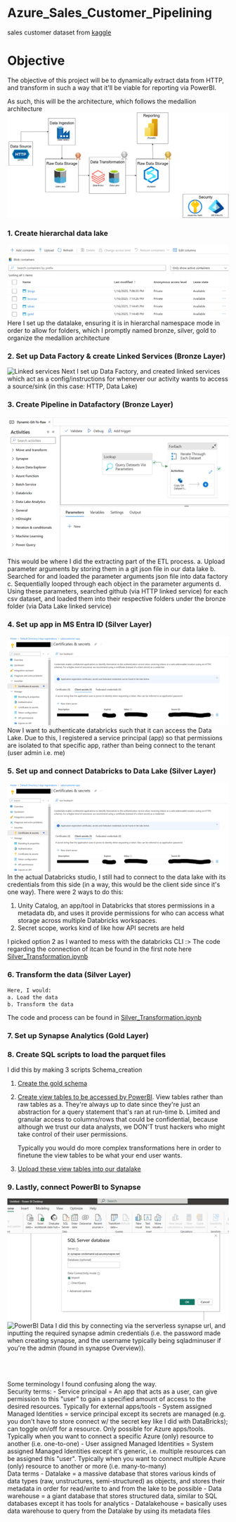 # Azure_Sales_Customer_Pipelining

sales customer dataset from [kaggle](https://www.kaggle.com/datasets/ukveteran/adventure-works)

# Objective
The objective of this project will be to dynamically extract data from HTTP, and transform in such a way that it'll be viable for reporting via PowerBI.

As such, this will be the architecture, which follows the medallion architecture
![Data Pipeline Architecture](/Architecture.png?raw=true)




### 1. Create hierarchal data lake
![Datalake containers](/Steps/1_Hierarchal_data_lake.png?raw=true)
    Here I set up the datalake, ensuring it is in hierarchal namespace mode in order to allow for folders, which I promptly named bronze, silver, gold to organize the medallion architecture

### 2. Set up Data Factory & create Linked Services (Bronze Layer)
![Linked services](/Steps/2_Linked_Services.png.png?raw=true)
Next I set up Data Factory, and created linked services which act as a config/instructions for whenever our activity wants to access a source/sink (in this case: HTTP, Data Lake)

### 3. Create Pipeline in Datafactory (Bronze Layer)
![Linked services](/Steps/3_Pipeline.png?raw=true)
This would be where I did the extracting part of the ETL process.
    a. Upload parameter arguments by storing them in a git json file in our data lake
    b. Searched for and loaded the parameter arguments json file into data factory
    c. Sequentially looped through each object in the parameter arguments
    d. Using these parameters, searched github (via HTTP linked service) for each csv dataset, and loaded them into their respective folders under the bronze folder (via Data Lake linked service)


### 4. Set up app in MS Entra ID (Silver Layer)
![App registration](/Steps/4_App_registration.png?raw=true)
Now I want to authenticate databricks such that it can access the Data Lake. 
Due to this, I registered a service principal (app) so that permissions are isolated to that specific app, rather than being connect to the tenant (user admin i.e. me)


### 5. Set up and connect Databricks to Data Lake (Silver Layer)
![Data Bricks CLI](/Steps/4_App_registration.png?raw=true)
In the actual Databricks studio, I still had to connect to the data lake with its credentials from this side (in a way, this would be the client side since it's one way). 
There were 2 ways to do this:
1. Unity Catalog, an app/tool in Databricks that stores permissions in a metadata db, and uses it provide permissions for who can access what storage across multiple Databricks workspaces.
2. Secret scope, works kind of like how API secrets are held

I picked option 2 as I wanted to mess with the databricks CLI :>
The code regarding the connection of itcan be found in the first note here [Silver_Transformation.ipynb](Silver_Transformation.ipynb)


### 6. Transform the data (Silver Layer)
    Here, I would:
    a. Load the data
    b. Transform the data

The code and process can be found in [Silver_Transformation.ipynb](Silver_Transformation.ipynb)

### 7. Set up Synapse Analytics (Gold Layer)


### 8. Create SQL scripts to load the parquet files
I did this by making 3 scripts
Schema_creation
1. [Create the gold schema](/SQL_Scripts/Schema_creation.sql)

2. [Create view tables to be accessed by PowerBI](/SQL_Scripts/View_creation.sql). View tables rather than raw tables as
    a. They're always up to date since they're just an abstraction for a query statement that's ran at run-time
    b. Limited and granular access to columns/rows that could be confidential, because although we trust our data analysts, we DON'T trust hackers who might take control of their user permissions.

    Typically you would do more complex transformations here in order to finetune the view tables to be what your end user wants.

3. [Upload these view tables into our datalake](/SQL_Scripts/External_Table_Creation.sql)


### 9. Lastly, connect PowerBI to Synapse
![PowerBI Connection](/Steps/9_PowerBI_connection.png?raw=true)
![PowerBI Data](/Steps/9_PowerBI_data.png.png?raw=true)
    I did this by connecting via the serverless synapse url, and inputting the required synapse admin credentials (i.e. the password made when creating synapse, and the username typically being sqladminuser if you're the admin (found in synapse Overview)).


<br><br><br>
Some terminology I found confusing along the way.
<br>
Security terms:
    - Service principal = An app that acts as a user, can give permission to this "user" to gain a specified amount of access to the desired resources. Typically for external apps/tools
    - System assigned Managed Identities = service principal except its secrets are managed (e.g. you don't have to store connect w/ the secret key like I did with DataBricks); can toggle on/off for a resource. Only possible for Azure apps/tools. Typically when you want to connect a specific Azure (only) resource to another (i.e. one-to-one)
    - User assigned Managed Identities = System assigned Managed Identities except it's generic, i.e. multiple resources can be assigned this "user". Typically when you want to connect multiple Azure (only) resource to another or more (i.e. many-to-many)
<br>
Data terms
    - Datalake = a massive database that stores various kinds of data types (raw, unstructures, semi-structured) as objects, and stores their metadata in order for read/write to and from the lake to be possible
    - Data warehouse = a giant database that stores structured data, similar to SQL databases except it has tools for analytics
    - Datalakehouse = basically uses data warehouse to query from the Datalake by using its metadata files
